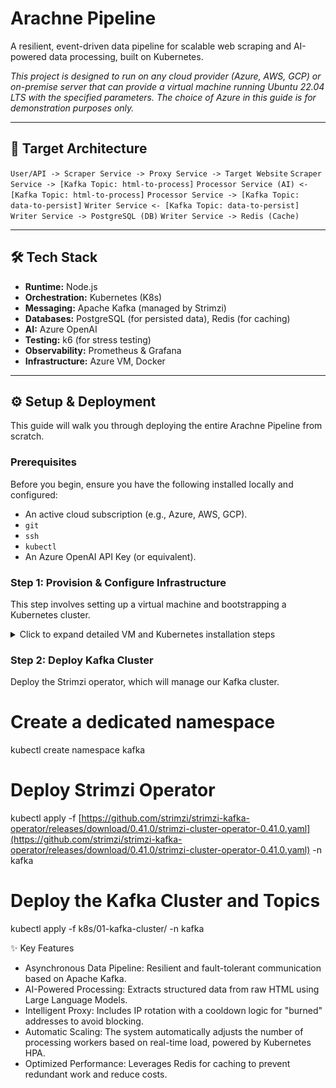 # Arachne Pipeline

A resilient, event-driven data pipeline for scalable web scraping and AI-powered data processing, built on Kubernetes.

_This project is designed to run on any cloud provider (Azure, AWS, GCP) or on-premise server that can provide a virtual machine running Ubuntu 22.04 LTS with the specified parameters. The choice of Azure in this guide is for demonstration purposes only._

---

## 🚀 Target Architecture

`User/API -> Scraper Service -> Proxy Service -> Target Website`
`Scraper Service -> [Kafka Topic: html-to-process]`
`Processor Service (AI) <- [Kafka Topic: html-to-process]`
`Processor Service -> [Kafka Topic: data-to-persist]`
`Writer Service <- [Kafka Topic: data-to-persist]`
`Writer Service -> PostgreSQL (DB)`
`Writer Service -> Redis (Cache)`

---

## 🛠️ Tech Stack

- **Runtime:** Node.js
- **Orchestration:** Kubernetes (K8s)
- **Messaging:** Apache Kafka (managed by Strimzi)
- **Databases:** PostgreSQL (for persisted data), Redis (for caching)
- **AI:** Azure OpenAI
- **Testing:** k6 (for stress testing)
- **Observability:** Prometheus & Grafana
- **Infrastructure:** Azure VM, Docker

---

## ⚙️ Setup & Deployment

This guide will walk you through deploying the entire Arachne Pipeline from scratch.

### Prerequisites

Before you begin, ensure you have the following installed locally and configured:

- An active cloud subscription (e.g., Azure, AWS, GCP).
- `git`
- `ssh`
- `kubectl`
- An Azure OpenAI API Key (or equivalent).

### Step 1: Provision & Configure Infrastructure

This step involves setting up a virtual machine and bootstrapping a Kubernetes cluster.

<details>
<summary>Click to expand detailed VM and Kubernetes installation steps</summary>

**1. Provision Virtual Machine**

Create a Virtual Machine with the following specifications:

- **Image:** Ubuntu Server 22.04 LTS
- **Size:** `Standard_B4ms` (4 vCPU, 16 GB RAM) or larger.
- **Networking:** Ensure inbound ports `22` (SSH), `80` (HTTP), and `443` (HTTPS) are open.

**2. Install System Dependencies**

Connect to the VM via SSH and run the following:

```bash
# Update system and install prerequisites
sudo apt-get update
sudo apt-get install -y apt-transport-https ca-certificates curl gpg

# Install Docker Engine (follow official docs for Ubuntu)
# ...

# Install Kubernetes packages
curl -fsSL [https://pkgs.k8s.io/core:/stable:/v1.30/deb/Release.key](https://pkgs.k8s.io/core:/stable:/v1.30/deb/Release.key) | sudo gpg --dearmor -o /etc/apt/keyrings/kubernetes-apt-keyring.gpg
echo 'deb [signed-by=/etc/apt/keyrings/kubernetes-apt-keyring.gpg] [https://pkgs.k8s.io/core:/stable:/v1.30/deb/](https://pkgs.k8s.io/core:/stable:/v1.30/deb/) /' | sudo tee /etc/apt/sources.list.d/kubernetes.list
sudo apt-get update
sudo apt-get install -y kubelet kubeadm kubectl
sudo apt-mark hold kubelet kubeadm kubectl
```

**3. Initialize Kubernetes Cluster**

# Disable swap

sudo swapoff -a
sudo sed -i '/ swap / s/^\(.\*\)$/#\1/g' /etc/fstab

# Initialize control plane

sudo kubeadm init --pod-network-cidr=192.168.0.0/16

# Configure kubectl for your user

mkdir -p $HOME/.kube
sudo cp -i /etc/kubernetes/admin.conf $HOME/.kube/config
sudo chown $(id -u):$(id -g) $HOME/.kube/config

**4. Install Network Plugin**

Deploy Calico CNI for pod networking.

kubectl apply -f [https://raw.githubusercontent.com/projectcalico/calico/v3.28.0/manifests/calico.yaml](https://raw.githubusercontent.com/projectcalico/calico/v3.28.0/manifests/calico.yaml)

**5. Install Metrics Server **

Deploy the Kubernetes Metrics Server required for the Horizontal Pod Autoscaler.

kubectl apply -f [https://github.com/kubernetes-sigs/metrics-server/releases/latest/download/components.yaml](https://github.com/kubernetes-sigs/metrics-server/releases/latest/download/components.yaml)

</details>

### Step 2: Deploy Kafka Cluster

Deploy the Strimzi operator, which will manage our Kafka cluster.

# Create a dedicated namespace

kubectl create namespace kafka

# Deploy Strimzi Operator

kubectl apply -f [https://github.com/strimzi/strimzi-kafka-operator/releases/download/0.41.0/strimzi-cluster-operator-0.41.0.yaml](https://github.com/strimzi/strimzi-kafka-operator/releases/download/0.41.0/strimzi-cluster-operator-0.41.0.yaml) -n kafka

# Deploy the Kafka Cluster and Topics

kubectl apply -f k8s/01-kafka-cluster/ -n kafka

✨ Key Features

- Asynchronous Data Pipeline: Resilient and fault-tolerant communication based on Apache Kafka.
- AI-Powered Processing: Extracts structured data from raw HTML using Large Language Models.
- Intelligent Proxy: Includes IP rotation with a cooldown logic for "burned" addresses to avoid blocking.
- Automatic Scaling: The system automatically adjusts the number of processing workers based on real-time load, powered by Kubernetes HPA.
- Optimized Performance: Leverages Redis for caching to prevent redundant work and reduce costs.
<!-- end list -->
